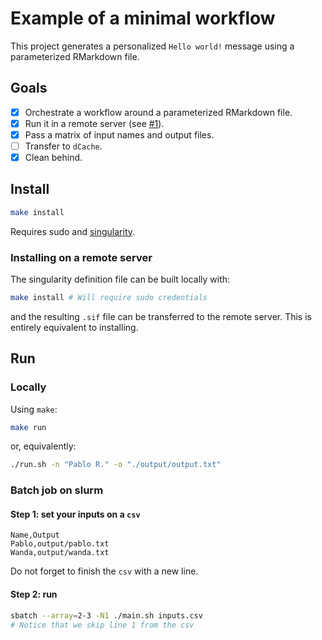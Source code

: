 # Example of a minimal workflow

This project generates a personalized `Hello world!` message using a parameterized RMarkdown file.

## Goals

- [x] Orchestrate a workflow around a parameterized RMarkdown file.
- [x] Run it in a remote server (see [#1](https://github.com/RETURN-project/helloflow/issues/1)).
- [x] Pass a matrix of input names and output files.
- [ ] Transfer to `dCache`.
- [x] Clean behind.

## Install

```sh
make install
```

Requires sudo and [singularity](https://sylabs.io/guides/3.0/user-guide/index.html).

### Installing on a remote server

The singularity definition file can be built locally with:

```sh
make install # Will require sudo credentials
```

and the resulting `.sif` file can be transferred to the remote server. This is entirely equivalent to installing.

## Run

### Locally

Using `make`:

```sh
make run
```

or, equivalently:

```sh
./run.sh -n "Pablo R." -o "./output/output.txt"
```

### Batch job on slurm

#### Step 1: set your inputs on a `csv`

```csv
Name,Output
Pablo,output/pablo.txt
Wanda,output/wanda.txt

```

Do not forget to finish the `csv` with a new line.

#### Step 2: run

```sh
sbatch --array=2-3 -N1 ./main.sh inputs.csv 
# Notice that we skip line 1 from the csv
```